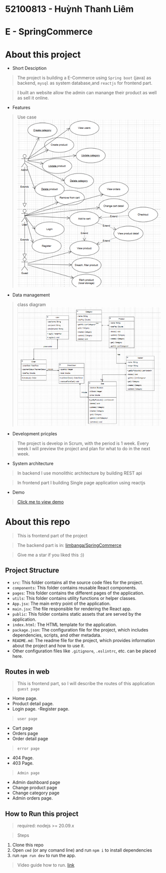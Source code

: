 # 52100813 - Huỳnh Thanh Liêm
# E - SpringCommerce
# About this project
- Short Desciption
> The project is building a E-Commerce using `Spring boot` (java) as backend, `mysql` as system database,and `reactjs` for frontend part.

> I built an website allow the admin can manange their product as well as sell it online.

- Features
> Use case
![hinh anh](./previews/usecase.png)
- Data management
> class diagram
![class_diagram](./previews/class_diagram.png)
- Development pricples
> The project is develop in Scrum, with the period is 1 week. Every week I will preview the project and plan for what to do in the next week.

- System architecture
> In backend I use monolithic architecture by building REST api

> In frontend part I building Single page application using reactjs

- Demo
> [Click me to view demo]()
# About this repo
> This is frontend part of the project

> The backend part is in: [limbanga/SpringCommerce](https://github.com/limbanga/SpringCommerce)


> Give me a star if you liked this :))
## Project Structure
- `src`: This folder contains all the source code files for the project.
- `components`: This folder contains reusable React components.
- `pages`: This folder contains the different pages of the application.
- `utils`: This folder contains utility functions or helper classes.
- `App.jsx`: The main entry point of the application.
- `main.jsx`: The file responsible for rendering the React app.
- `public`: This folder contains static assets that are served by the application.
- `index.html`: The HTML template for the application.
- `package.json`: The configuration file for the project, which includes dependencies, scripts, and other metadata.
- `README.md`: The readme file for the project, which provides information about the project and how to use it.
- Other configuration files like `.gitignore`, `.eslintrc`, etc. can be placed here.

## Routes in web
> This is frontend part, so I will describe the routes of this application
> `guest page`
- Home page.
- Product detail page.
- Login page.
-Register page.
> `user page`
- Cart page
- Orders page
- Order detail page
> `error page`
- 404 Page.
- 403 Page.

> `Admin page`
- Admin dashboard page
- Change product page
- Change category page
- Admin orders page.

## How to Run this project
> required: nodejs >= 20.09.x

> Steps
1. Clone this repo
2. Open `cmd` (or any comand line) and run `npm i` to install dependencies
3. run `npm run dev` to run the app.

> Video guide how to run. [link]()



